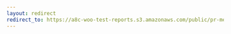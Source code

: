 ```yaml
---
layout: redirect
redirect_to: https://a8c-woo-test-reports.s3.amazonaws.com/public/pr-merge/39904/api/index.html
---
```

